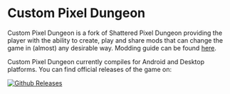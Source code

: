 # Custom Pixel Dungeon

Custom Pixel Dungeon is a fork of Shattered Pixel Dungeon providing the player with the ability to create, play and share mods that can change the game in (almost) any desirable way. Modding guide can be found [here](https://docs.google.com/document/d/e/2PACX-1vQvjWxI3z9CEp7aAeBzaDi2EBWc-mUOVZ4YbIdIVHvD-L3xq_0ga9PpZkEAxgX2NBaosjqkRssIOSqo/pub).

Custom Pixel Dungeon currently compiles for Android and Desktop platforms. You can find official releases of the game on:

[![Github Releases](https://shatteredpixel.com/assets/images/github-badge.png)](https://github.com/QuasiStellar/custom-pixel-dungeon/releases)
